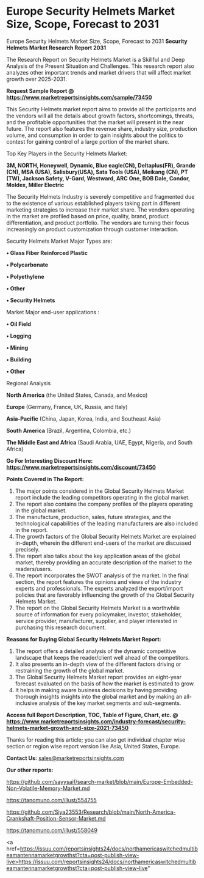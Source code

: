 # Europe Security Helmets Market Size, Scope, Forecast to 2031
 Europe Security Helmets Market Size, Scope, Forecast to 2031
<strong>Security Helmets Market Research Report 2031</strong>

The Research Report on Security Helmets Market is a Skillful and Deep Analysis of the Present Situation and Challenges. This research report also analyzes other important trends and market drivers that will affect market growth over 2025-2031.

<strong>Request Sample Report @ <a href=https://www.marketreportsinsights.com/sample/73450>https://www.marketreportsinsights.com/sample/73450</a></strong>

This Security Helmets market report aims to provide all the participants and the vendors will all the details about growth factors, shortcomings, threats, and the profitable opportunities that the market will present in the near future. The report also features the revenue share, industry size, production volume, and consumption in order to gain insights about the politics to contest for gaining control of a large portion of the market share.

Top Key Players in the Security Helmets Market:

<strong>3M, NORTH, Honeywell, Dynamic, Blue eagle(CN), Deltaplus(FR), Grande (CN), MSA (USA), Salisbury(USA), Sata Tools (USA), Meikang (CN), PT (TW), Jackson Safety, V-Gard, Westward, ARC One, BOB Dale, Condor, Moldex, Miller Electric</strong>

The Security Helmets Industry is severely competitive and fragmented due to the existence of various established players taking part in different marketing strategies to increase their market share. The vendors operating in the market are profiled based on price, quality, brand, product differentiation, and product portfolio. The vendors are turning their focus increasingly on product customization through customer interaction.

Security Helmets Market Major Types are:

<strong>• Glass Fiber Reinforced Plastic

• Polycarbonate

• Polyethylene

• Other

• Security Helmets</strong>

Market Major end-user applications :

<strong>• Oil Field

• Logging

• Mining

• Building

• Other</strong>

Regional Analysis

</u><strong><b>North America</b></strong> (the United States, Canada, and Mexico)

<strong><b>Europe </b></strong>(Germany, France, UK, Russia, and Italy)

<strong><b>Asia-Pacific</b></strong> (China, Japan, Korea, India, and Southeast Asia)

<strong><b>South America</b></strong> (Brazil, Argentina, Colombia, etc.)

<strong><b>The Middle East and Africa</b></strong> (Saudi Arabia, UAE, Egypt, Nigeria, and South Africa)

<strong>Go For Interesting Discount Here: <a href=https://www.marketreportsinsights.com/discount/73450>https://www.marketreportsinsights.com/discount/73450</a></strong>

<strong>Points Covered in The Report:</strong>
<ol>
  <li>The major points considered in the Global Security Helmets Market report include the leading competitors operating in the global market.</li>
  <li>The report also contains the company profiles of the players operating in the global market.</li>
  <li>The manufacture, production, sales, future strategies, and the technological capabilities of the leading manufacturers are also included in the report.</li>
  <li>The growth factors of the Global Security Helmets Market are explained in-depth, wherein the different end-users of the market are discussed precisely.</li>
  <li>The report also talks about the key application areas of the global market, thereby providing an accurate description of the market to the readers/users.</li>
  <li>The report incorporates the SWOT analysis of the market. In the final section, the report features the opinions and views of the industry experts and professionals. The experts analyzed the export/import policies that are favorably influencing the growth of the Global Security Helmets Market.</li>
  <li>The report on the Global Security Helmets Market is a worthwhile source of information for every policymaker, investor, stakeholder, service provider, manufacturer, supplier, and player interested in purchasing this research document.</li>
</ol>
<strong>Reasons for Buying Global Security Helmets Market Report:</strong>

<ol>
  <li>The report offers a detailed analysis of the dynamic competitive landscape that keeps the reader/client well ahead of the competitors.</li>
  <li>It also presents an in-depth view of the different factors driving or restraining the growth of the global market.</li>
  <li>The Global Security Helmets Market report provides an eight-year forecast evaluated on the basis of how the market is estimated to grow.</li>
  <li>It helps in making aware business decisions by having providing thorough insights insights into the global market and by making an all-inclusive analysis of the key market segments and sub-segments.</li>
</ol>
<strong>Access full Report Description, TOC, Table of Figure, Chart, etc. @ <a href=https://www.marketreportsinsights.com/industry-forecast/security-helmets-market-growth-and-size-2021-73450>https://www.marketreportsinsights.com/industry-forecast/security-helmets-market-growth-and-size-2021-73450</a></strong>


Thanks for reading this article; you can also get individual chapter wise section or region wise report version like Asia, United States, Europe.

<strong>Contact Us:</strong>
sales@marketreportsinsights.com

<strong>Our other reports:</strong>

<a href=https://github.com/sayysaif/search-market/blob/main/Europe-Embedded-Non-Volatile-Memory-Market.md>https://github.com/sayysaif/search-market/blob/main/Europe-Embedded-Non-Volatile-Memory-Market.md</a>

<a href=https://tanomuno.com/illust/554755>https://tanomuno.com/illust/554755</a>

<a href=https://github.com/Siya23553/Research/blob/main/North-America-Crankshaft-Position-Sensor-Market.md>https://github.com/Siya23553/Research/blob/main/North-America-Crankshaft-Position-Sensor-Market.md</a>

<a href=https://tanomuno.com/illust/558049>https://tanomuno.com/illust/558049</a>

<a href=https://issuu.com/reportsinsights24/docs/northamericaswitchedmultibeamantennamarketgrowthst?cta=post-publish-view-live>https://issuu.com/reportsinsights24/docs/northamericaswitchedmultibeamantennamarketgrowthst?cta=post-publish-view-live</a>"
